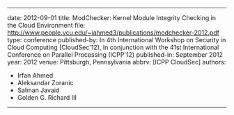 ---

date: 2012-09-01
title: ModChecker: Kernel Module Integrity Checking in the Cloud Environment
file: http://www.people.vcu.edu/~iahmed3/publications/modchecker-2012.pdf
type: conference
published-by: In 4th International Workshop on Security in Cloud Computing (CloudSec'12), In conjunction with the 41st International Conference on Parallel Processing (ICPP'12)
published-in: September 2012
year: 2012
venue: Pittsburgh, Pennsylvania
abbrv: [ICPP CloudSec]
authors:
  - Irfan Ahmed
  - Aleksandar Zoranic
  - Salman Javaid
  - Golden G. Richard III

---